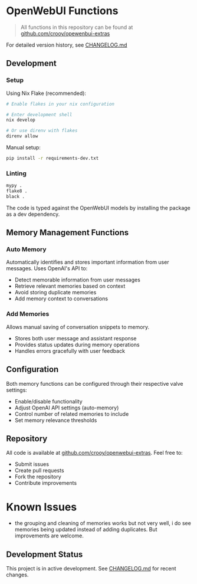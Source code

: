 # OpenWebUI Functions

> All functions in this repository can be found at [github.com/crooy/opewenbui-extras](https://github.com/crooy/opewenbui-extras)

For detailed version history, see [CHANGELOG.md](CHANGELOG.md)

## Development

### Setup

Using Nix Flake (recommended):

```bash
# Enable flakes in your nix configuration

# Enter development shell
nix develop

# Or use direnv with flakes
direnv allow
```

Manual setup:

```bash
pip install -r requirements-dev.txt
```

### Linting

```bash
mypy .
flake8 .
black .
```

The code is typed against the OpenWebUI models by installing the package as a dev dependency.

## Memory Management Functions

### Auto Memory

Automatically identifies and stores important information from user messages. Uses OpenAI's API to:

- Detect memorable information from user messages
- Retrieve relevant memories based on context
- Avoid storing duplicate memories
- Add memory context to conversations

### Add Memories

Allows manual saving of conversation snippets to memory.

- Stores both user message and assistant response
- Provides status updates during memory operations
- Handles errors gracefully with user feedback

## Configuration

Both memory functions can be configured through their respective valve settings:

- Enable/disable functionality
- Adjust OpenAI API settings (auto-memory)
- Control number of related memories to include
- Set memory relevance thresholds

## Repository

All code is available at [github.com/crooy/openwebui-extras](https://github.com/crooy/openwebui-extras). Feel free to:

- Submit issues
- Create pull requests
- Fork the repository
- Contribute improvements

# Known Issues

- the grouping and cleaning of memories works but not very well, i do see memories being updated instead of adding duplicates. But improvements are welcome.

## Development Status

This project is in active development. See [CHANGELOG.md](CHANGELOG.md) for recent changes.

